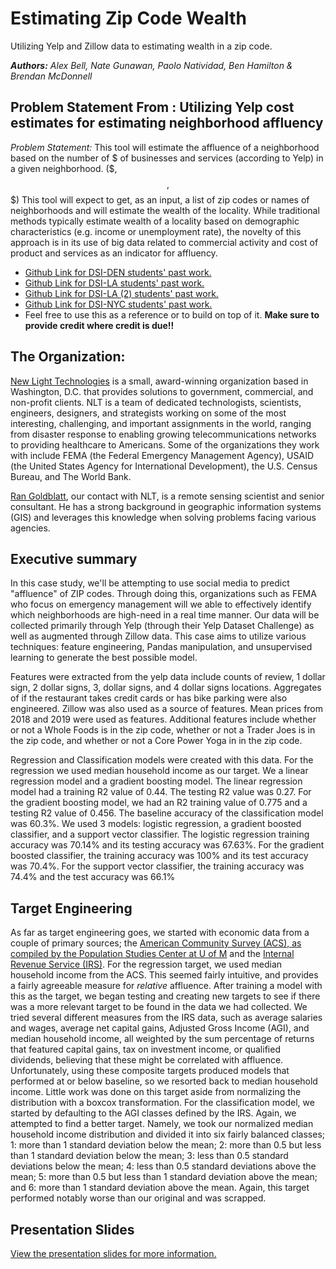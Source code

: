 # Estimating Zip Code Wealth
Utilizing Yelp and Zillow data to estimating wealth in a zip code.

<i>**Authors:** Alex Bell, Nate Gunawan, Paolo Natividad, Ben Hamilton & Brendan McDonnell</i>

## Problem Statement From : Utilizing Yelp cost estimates for estimating neighborhood affluency

*Problem Statement:* This tool will estimate the affluence of a neighborhood based on the number of $ of businesses and services (according to Yelp) in a given neighborhood. ($, $$, $$$) This tool will expect to get, as an input, a list of zip codes or names of neighborhoods and will estimate the wealth of the locality. While traditional methods typically estimate wealth of a locality based on demographic characteristics (e.g. income or unemployment rate), the novelty of this approach is in its use of big data related to commercial activity and cost of product and services as an indicator for affluency.  

- [Github Link for DSI-DEN students' past work.](https://github.com/rbkim1990/yelp-client-project)
- [Github Link for DSI-LA students' past work.](https://github.com/jlian014/Clientproject_DSI_LA6)
- [Github Link for DSI-LA (2) students' past work.](https://github.com/hovikgas/hovieco)
- [Github Link for DSI-NYC students' past work.](https://github.com/twludlow/ga_project_4)
- Feel free to use this as a reference or to build on top of it. **Make sure to provide credit where credit is due!!**

## The Organization:

<a href="https://newlighttechnologies.com/" target="_blank">New Light Technologies</a> is a small, award-winning organization based in Washington, D.C. that provides solutions to government, commercial, and non-profit clients. NLT is a team of dedicated technologists, scientists, engineers, designers, and strategists working on some of the most interesting, challenging, and important assignments in the world, ranging from disaster response to enabling growing telecommunications networks to providing healthcare to Americans. Some of the organizations they work with include FEMA (the Federal Emergency Management Agency), USAID (the United States Agency for International Development), the U.S. Census Bureau, and The World Bank.

<a href="https://newlighttechnologies.com/staff/ran-goldblatt/" target="_blank">Ran Goldblatt</a>, our contact with NLT, is a remote sensing scientist and senior consultant. He has a strong background in geographic information systems (GIS) and leverages this knowledge when solving problems facing various agencies.

## Executive summary

In this case study, we'll be attempting to use social media to predict "affluence" of ZIP codes. Through doing this, organizations such as FEMA who focus on emergency management will we able to effectively identify which neighborhoods are high-need in a real time manner. Our data will be collected primarily through Yelp (through their Yelp Dataset Challenge) as well as augmented through Zillow data. This case aims to utilize various techniques: feature engineering, Pandas manipulation, and unsupervised learning to generate the best possible model.
 
Features were extracted from the yelp data include counts of review, 1 dollar sign, 2 dollar signs, 3, dollar signs, and 4 dollar signs locations. Aggregates of if the restaurant takes credit cards or has bike parking were also engineered. Zillow was also used as a source of features. Mean prices from 2018 and 2019 were used as features. Additional features include whether or not a Whole Foods is in the zip code, whether or not a Trader Joes is in the zip code, and whether or not a Core Power Yoga in in the zip code.
 
Regression and Classification models were created with this data. For the regression we used median household income as our target. We a linear regression model and a gradient boosting model. The linear regression model had a training R2 value of 0.44. The testing R2 value was 0.27. For the gradient boosting model, we had an R2 training value of 0.775 and a testing R2 value of 0.456. The baseline accuracy of the classification model was 60.3%. We used 3 models: logistic regression, a gradient boosted classifier, and a support vector classifier. The logistic regression training accuracy was 70.14% and its testing accuracy was 67.63%. For the gradient boosted classifier, the training accuracy was 100% and its test accuracy was 70.4%. For the support vector classifier, the training accuracy was 74.4% and the test accuracy was 66.1%

## Target Engineering

As far as target engineering goes, we started with economic data from a couple of primary sources; the <a href="https://www.psc.isr.umich.edu/dis/census/Features/tract2zip/" target="_blank">American Community Survey (ACS), as compiled by the Population Studies Center at U of M<a/> and the <a href="https://www.irs.gov/statistics/soi-tax-stats-individual-income-tax-statistics-2016-zip-code-data-soi" target="_blank">Internal Revenue Service (IRS)<a/>. For the regression target, we used median household income from the ACS. This seemed fairly intuitive, and provides a fairly agreeable measure for <i>relative</i> affluence. After training a model with this as the target, we began testing and creating new targets to see if there was a more relevant target to be found in the data we had collected. We tried several different measures from the IRS data, such as average salaries and wages, average net capital gains, Adjusted Gross Income (AGI), and median household income, all weighted by the sum percentage of returns that featured capital gains, tax on investment income, or qualified dividends, believing that these might be correlated with affluence. Unfortunately, using these composite targets produced models that performed at or below baseline, so we resorted back to median household income. Little work was done on this target aside from normalizing the distribution with a boxcox transformation. For the classification model, we started by defaulting to the AGI classes defined by the IRS. Again, we attempted to find a better target. Namely, we took our normalized median household income distribution and divided it into six fairly balanced classes; 1: more than 1 standard deviation below the mean; 2: more than 0.5 but less than 1 standard deviation below the mean; 3: less than 0.5 standard deviations below the mean; 4: less than 0.5 standard deviations above the mean; 5: more than 0.5 but less than 1 standard deviation above the mean; and 6: more than 1 standard deviation above the mean. Again, this target performed notably worse than our original and was scrapped.
  
  ## Presentation Slides
  
  <a href="https://docs.google.com/presentation/d/1wh55Op-UXg36VAV6k9DAHs-9myA2-MPoeqJknqfOuUo/edit" target="_blank">View the presentation slides for more information.</a>

 

